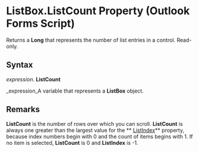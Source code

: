 
# ListBox.ListCount Property (Outlook Forms Script)

Returns a  **Long** that represents the number of list entries in a control. Read-only.


## Syntax

 _expression_. **ListCount**

 _expression_A variable that represents a  **ListBox** object.


## Remarks

 **ListCount** is the number of rows over which you can scroll. **ListCount** is always one greater than the largest value for the ** [ListIndex](c3eb93ea-bc47-6c2c-f80d-c9b53f797ef3.md)** property, because index numbers begin with 0 and the count of items begins with 1. If no item is selected, **ListCount** is 0 and **ListIndex** is -1.

